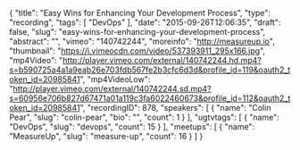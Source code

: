{
  "title": "Easy Wins for Enhancing Your Development Process",
  "type": "recording",
  "tags": [
    "DevOps"
  ],
  "date": "2015-09-26T12:06:35",
  "draft": false,
  "slug": "easy-wins-for-enhancing-your-development-process",
  "abstract": "",
  "vimeo": "140742244",
  "moreinfo": "http://measureup.io",
  "thumbnail": "https://i.vimeocdn.com/video/537393911_295x166.jpg",
  "mp4Video": "http://player.vimeo.com/external/140742244.hd.mp4?s=b590725a4a1a9eab26e703fdb567fe2b3cfc6d3d&profile_id=119&oauth2_token_id=20985841",
  "mp4VideoLow": "http://player.vimeo.com/external/140742244.sd.mp4?s=60956e706b827d67471a01a119c3fa6022460673&profile_id=112&oauth2_token_id=20985841",
  "recordingID": 878,
  "speakers": [
    {
      "name": "Colin Pear",
      "slug": "colin-pear",
      "bio": "",
      "count": 1
    }
  ],
  "ugtvtags": [
    {
      "name": "DevOps",
      "slug": "devops",
      "count": 15
    }
  ],
  "meetups": [
    {
      "name": "MeasureUp",
      "slug": "measure-up",
      "count": 16
    }
  ]
}